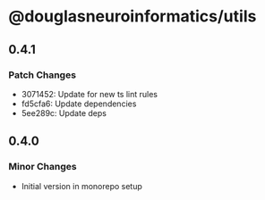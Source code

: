 # @douglasneuroinformatics/utils

## 0.4.1

### Patch Changes

- 3071452: Update for new ts lint rules
- fd5cfa6: Update dependencies
- 5ee289c: Update deps

## 0.4.0

### Minor Changes

- Initial version in monorepo setup
